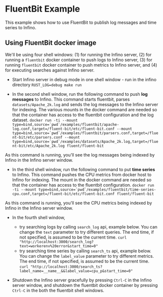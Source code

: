 # FluentBit Example

This example shows how to use FluentBit to publish log messages and time series to Infino.

## Using FluentBit docker image

We'll be using four shell windows: (1) for running the Infino server, (2) for running a `fluentbit` docker container to push logs to Infino server, (3) for running `fluentbit` docker container to push metrics to Infino server, and (4) for executing searches against Infino server.

* Start Infino server in debug mode in one shell window - run in the infino directory `RUST_LOG=debug make run`

* In the second shell window, run the following command to push **log messages** to Infino. This command starts fluentbit, parses `datasets/Apache_2k.log` and sends the log messages to the Infino server for indexing. The various mounts in the docker command are needed so that the container has access to the fluentbit configuration and the log dataset.
```docker run -ti --mount type=bind,source=`pwd`/examples/fluentbit/apache-log.conf,target=/fluent-bit/etc/fluent-bit.conf --mount type=bind,source=`pwd`/examples/fluentbit/parsers.conf,target=/fluent-bit/etc/parsers.conf --mount type=bind,source=`pwd`/examples/datasets/Apache_2k.log,target=/fluent-bit/etc/Apache_2k.log fluent/fluent-bit```

As this command is running, you'll see the log messages being indexed by Infino in the Infino server window.

* In the third shell window, run the following command to put **time series** to Infino. This command pushes the CPU metrics from docker host to Infino
for indexing. The mount in the docker command are needed so that the container has access to the fluentbit configuration.
```docker run -ti --mount type=bind,source=`pwd`/examples/fluentbit/time-series-cpu.conf,target=/fluent-bit/etc/fluent-bit.conf fluent/fluent-bit```

As this command is running, you'll see the CPU metrics being indexed by Infino in the Infino server window.

* In the fourth shell window,
  * try searching logs by calling `search_log` api, example below. You can change the `text` parameter to try different queries. The end time,
if not specified, is assumed to be the current time.
```curl "http://localhost:3000/search_log?text=workerenv%20error&start_time=0"```
  * try searching time series by calling `search_ts` api, example below. You can change the `label_value` parameter to try different metrics.
The end time, if not specified, is assumed to be the current time.
```curl "http://localhost:3000/search_ts?label_name=__name__&&label_value=cpu_p&start_time=0"```

* Shutdown the Infino server gracefully by pressing `Ctrl-C` in the Infino server window, and shutdown the fluentbit docker container by pressing `Ctrl-C` in the both the fluentbit shell windows.
